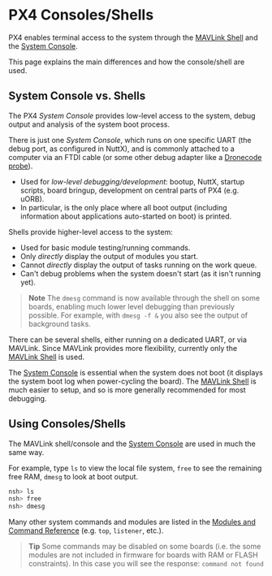 # PX4 Consoles/Shells

PX4 enables terminal access to the system through the [MAVLink Shell](../debug/mavlink_shell.md) and the [System Console](../debug/system_console.md).

This page explains the main differences and how the console/shell are used.

<a id="console_vs_shell"></a>

## System Console vs. Shells

The PX4 *System Console* provides low-level access to the system, debug output and analysis of the system boot process.

There is just one *System Console*, which runs on one specific UART (the debug port, as configured in NuttX), and is commonly attached to a computer via an FTDI cable (or some other debug adapter like  a [Dronecode probe](https://kb.zubax.com/display/MAINKB/Dronecode+Probe+documentation)).
- Used for *low-level debugging/development*: bootup, NuttX, startup scripts, board bringup, development on central parts of PX4 (e.g. uORB).
- In particular, is the only place where all boot output (including information about applications auto-started on boot) is printed.

Shells provide higher-level access to the system:
- Used for basic module testing/running commands.
- Only *directly* display the output of modules you start.
- Cannot *directly* display the output of tasks running on the work queue.
- Can't debug problems when the system doesn't start (as it isn't running yet).

> **Note** The `dmesg` command is now available through the shell on some boards, enabling much lower level debugging than previously possible. For example, with `dmesg -f &` you also see the output of background tasks.

There can be several shells, either running on a dedicated UART, or via MAVLink. Since MAVLink provides more flexibility, currently only the [MAVLink Shell](../debug/mavlink_shell.md) is used.

The [System Console](../debug/system_console.md) is essential when the system does not boot (it displays the system boot log when power-cycling the board). The [MAVLink Shell](../debug/mavlink_shell.md) is much easier to setup, and so is more generally recommended for most debugging.

<a id="using_the_console"></a>

## Using Consoles/Shells

The MAVLink shell/console and the [System Console](../debug/system_console.md) are used in much the same way.

For example, type `ls` to view the local file system, `free` to see the remaining free RAM, `dmesg` to look at boot output.

```bash
nsh> ls
nsh> free
nsh> dmesg
```

Many other system commands and modules are listed in the [Modules and Command Reference](../modules/modules_main.md) (e.g. `top`, `listener`, etc.).

> **Tip** Some commands may be disabled on some boards (i.e. the some modules are not included in firmware for boards with RAM or FLASH constraints). In this case you will see the response: `command not found`

